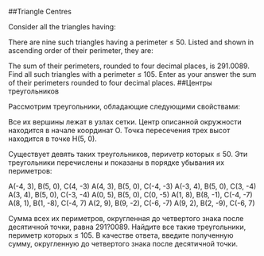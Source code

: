 ##Triangle Centres

Consider all the triangles having:

There are nine such triangles having a perimeter ≤ 50.
Listed and shown in ascending order of their perimeter, they are:

The sum of their perimeters, rounded to four decimal places, is 291.0089.
Find all such triangles with a perimeter ≤ 105.
Enter as your answer the sum of their perimeters rounded to four decimal places.
##Центры треугольников

Рассмотрим треугольники, обладающие следующими свойствами:

Все их вершины лежат в узлах сетки.
Центр описанной окружности находится в начале координат O.
Точка пересечения трех высот находится в точке H(5, 0).

Существует девять таких треугольников, периvетр которых ≤ 50.
Эти треугольники перечислены и показаны в порядке убывания их периметров:


A(-4, 3), B(5, 0), C(4, -3)
A(4, 3), B(5, 0), C(-4, -3)
A(-3, 4), B(5, 0), C(3, -4)
A(3, 4), B(5, 0), C(-3, -4)
A(0, 5), B(5, 0), C(0, -5)
A(1, 8), B(8, -1), C(-4, -7)
A(8, 1), B(1, -8), C(-4, 7)
A(2, 9), B(9, -2), C(-6, -7)
A(9, 2), B(2, -9), C(-6, 7)



Сумма всех их периметров, округленная до четвертого знака после десятичной точки, равна 291?0089.
Найдите все такие треугольники, периметр которых ≤ 105.
В качестве ответа, введите полученную сумму, округленную до четвертого знака после десятичной точки.
